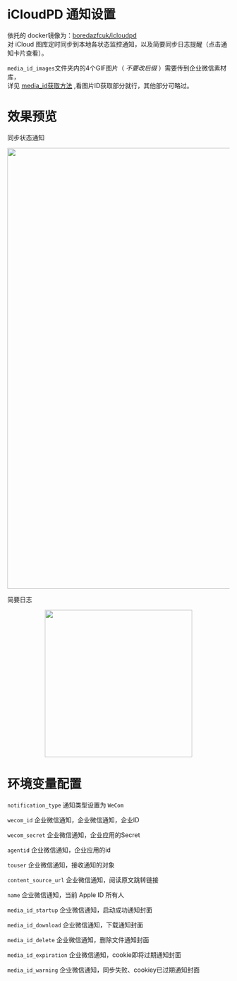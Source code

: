 # iCloudPD 通知设置
依托的 docker镜像为：[boredazfcuk/icloudpd](https://hub.docker.com/r/boredazfcuk/icloudpd)   
对 iCloud 图库定时同步到本地各状态监控通知，以及简要同步日志提醒（点击通知卡片查看）。  

`media_id_images`文件夹内的4个GIF图片（ _不要改后缀_ ）需要传到企业微信素材库，  
详见 [media_id获取方法](https://note.youdao.com/ynoteshare/index.html?id=351e08a72378206f9dd64d2281e9b83b&type=note&_time=1663295003299) ,看图片ID获取部分就行，其他部分可略过。
# 效果预览
同步状态通知
<div align=center><img src="https://user-images.githubusercontent.com/68833595/192768793-91423226-5e30-488c-92bd-bc36063b83b7.png" width="1000" /></div>

简要日志  
<div align=center><img src="https://user-images.githubusercontent.com/68833595/192768687-d5ad10fc-3382-4a0d-86ff-77f820804fc5.png" width="334" /></div>

# 环境变量配置
`notification_type` 通知类型设置为 `WeCom`

`wecom_id` 企业微信通知，企业微信通知，企业ID 

`wecom_secret` 企业微信通知，企业应用的Secret 

`agentid` 企业微信通知，企业应用的id

`touser` 企业微信通知，接收通知的对象

`content_source_url` 企业微信通知，阅读原文跳转链接

`name` 企业微信通知，当前 Apple ID 所有人

`media_id_startup` 企业微信通知，启动成功通知封面

`media_id_download` 企业微信通知，下载通知封面

`media_id_delete` 企业微信通知，删除文件通知封面

`media_id_expiration` 企业微信通知，cookie即将过期通知封面

`media_id_warning` 企业微信通知，同步失败、cookiey已过期通知封面
